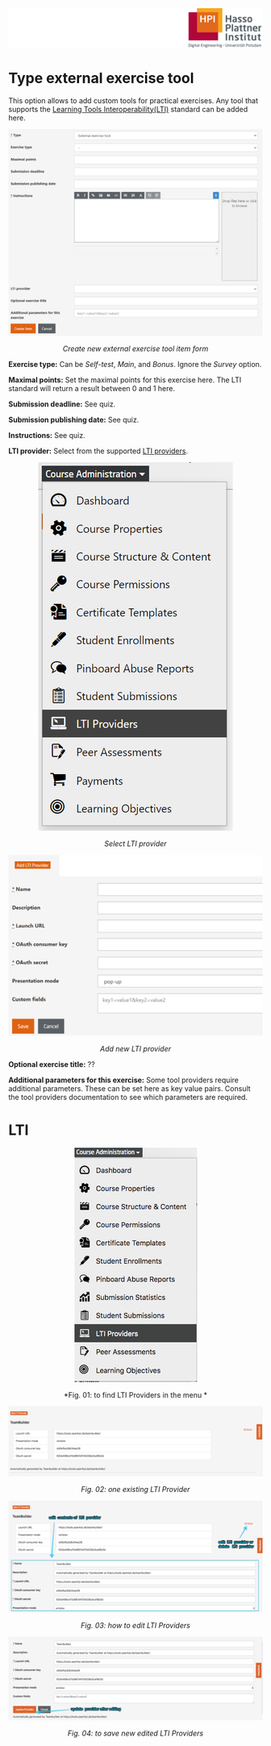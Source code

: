 ![HPI Logo](../../../img/HPI_Logo.png)

# Type external exercise tool
This option allows to add custom tools for practical exercises.
Any tool that supports the [Learning Tools Interoperability(LTI)](http://www.imsglobal.org/lti/) standard can be added here. 

<center>  

![adding external tool](../../../img/05/external_exercise_tool.png)

*Create new external exercise tool item form*
</center>

**Exercise type:** Can be *Self-test*, *Main*, and *Bonus*. Ignore the *Survey* option.

**Maximal points:** Set the maximal points for this exercise here. The LTI standard will return a result between 0 and 1 here. 

**Submission deadline:** See quiz.

**Submission publishing date:** See quiz.

**Instructions:** See quiz.

**LTI provider:** Select from the supported [LTI providers](todo://LTIProvider).

<center>  

![adding external tool - selecting LTI provider](../../../img/05/lti_provider.png)

*Select LTI provider*
</center>

<center>  

![adding external tool - new LTI provider](../../../img/05/new_lti_provider.png)

*Add new LTI provider*
</center>

**Optional exercise title:** ??

**Additional parameters for this exercise:** Some tool providers require additional parameters. These can be set here as key value pairs. Consult the tool providers documentation to see which parameters are required.



# LTI

<center>

![course permissions](../../../img/11/LTI_1.png)

*Fig. 01: to find LTI Providers in the menu *
</center>

<center>

![course permissions](../../../img/11/LTI_2.png)

*Fig. 02: one existing LTI Provider* 
</center>

<center>

![course permissions](../../../img/11/LTI_3.png)

*Fig. 03: how to edit  LTI Providers* 
</center>

<center>

![course permissions](../../../img/11/LTI_4.png)

*Fig. 04: to save new edited LTI Providers* 
</center>



